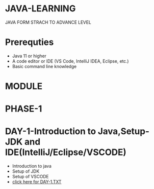 # JAVA-LEARNING
JAVA FORM STRACH TO ADVANCE LEVEL

# Prerequties
- Java 11 or higher
- A code editor or IDE (VS Code, IntelliJ IDEA, Eclipse, etc.)
- Basic command line knowledge

# MODULE
# PHASE-1
  # DAY-1-Introduction to Java,Setup-JDK and IDE(IntelliJ/Eclipse/VSCODE)
  - Introduction to java
  - Setup of JDK
  - Setup of VSCODE
  - [click here for DAY-1.TXT](https://github.com/vinayakmishra4/JAVA-LEARNING/blob/main/DAY-1-Introduction-to-Java-Setup-JDK-IDE/DAY-1.TXT)


